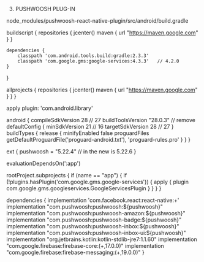 3. PUSHWOOSH PLUG-IN

node_modules/pushwoosh-react-native-plugin/src/android/build.gradle

buildscript {
    repositories {
        jcenter()
        maven {
            url "https://maven.google.com"
        }
    }

    dependencies {
        classpath 'com.android.tools.build:gradle:2.3.3'
        classpath 'com.google.gms:google-services:4.3.3'   // 4.2.0
    }
}

allprojects {
    repositories {
        jcenter()
        maven {
            url "https://maven.google.com"
        }
    }
}

apply plugin: 'com.android.library'

android {
    compileSdkVersion 28    // 27
    buildToolsVersion "28.0.3"  // remove
    defaultConfig {
        minSdkVersion 21    // 16
        targetSdkVersion 28     // 27
    }
    buildTypes {
        release {
            minifyEnabled false
            proguardFiles getDefaultProguardFile('proguard-android.txt'), 'proguard-rules.pro'
        }
    }
}

ext {
    pushwoosh = "5.22.4"   // in the new is 5.22.6
}

evaluationDependsOn(':app')

rootProject.subprojects {
    if (name == "app") {
        if (!plugins.hasPlugin('com.google.gms.google-services')) {
            apply {
                plugin com.google.gms.googleservices.GoogleServicesPlugin
            }
        }
    }
}

dependencies {
    implementation 'com.facebook.react:react-native:+'
    implementation "com.pushwoosh:pushwoosh:${pushwoosh}"
    implementation "com.pushwoosh:pushwoosh-amazon:${pushwoosh}"
    implementation "com.pushwoosh:pushwoosh-badge:${pushwoosh}"
    implementation "com.pushwoosh:pushwoosh-inbox:${pushwoosh}"
    implementation "com.pushwoosh:pushwoosh-inbox-ui:${pushwoosh}"
    implementation "org.jetbrains.kotlin:kotlin-stdlib-jre7:1.1.60"
    implementation "com.google.firebase:firebase-core:(+,17.0.0)"
    implementation "com.google.firebase:firebase-messaging:(+,19.0.0)"
}